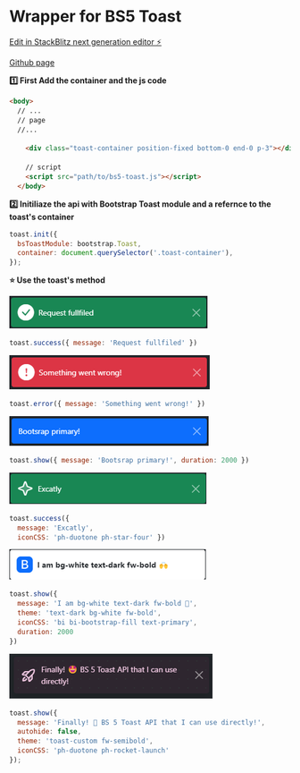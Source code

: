 # Wrapper for BS5 Toast

[Edit in StackBlitz next generation editor ⚡️](https://stackblitz.com/~/github.com/3omer/bs5-toast-api)

[Github page](https://3omer.github.io/bs5-toast-api/)


**1️⃣ First Add the container and the js code**

```HTML
<body>
  // ...
  // page
  //...

    <div class="toast-container position-fixed bottom-0 end-0 p-3"></div>
    
    // script
    <script src="path/to/bs5-toast.js"></script>
  </body>
```

**2️⃣ Initiliaze the api with Bootstrap Toast module and a refernce to the toast's container**


```js
toast.init({
  bsToastModule: bootstrap.Toast, 
  container: document.querySelector('.toast-container'), 
});
```

**⭐ Use the toast's method**

<img src="./images/toast-success.png"></img>

```js
toast.success({ message: 'Request fullfiled' })
```

<img src="./images/toast-error.png"></img>
```js
toast.error({ message: 'Something went wrong!' })
```

<img src="./images/toast-primary.png"></img>
```js
toast.show({ message: 'Bootsrap primary!', duration: 2000 })
```

<img src="./images/toast-icon-font.png"></img>
```js
toast.success({
  message: 'Excatly',
  iconCSS: 'ph-duotone ph-star-four' })
```


<img src="./images/toast-bs-classes.png"></img>
```js
toast.show({ 
  message: 'I am bg-white text-dark fw-bold 🙌', 
  theme: 'text-dark bg-white fw-bold',
  iconCSS: 'bi bi-bootstrap-fill text-primary',
  duration: 2000
})
```


<img src="./images/toast-custom.png"></img>
```js
toast.show({
  message: 'Finally! 🤩 BS 5 Toast API that I can use directly!',
  autohide: false,
  theme: 'toast-custom fw-semibold',
  iconCSS: 'ph-duotone ph-rocket-launch'
});
```



